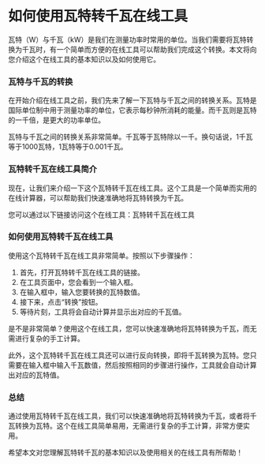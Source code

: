 如何使用瓦特转千瓦在线工具
=============

瓦特（W）与千瓦（kW）是我们在测量功率时常用的单位。当我们需要将瓦特转换为千瓦时，有一个简单而方便的在线工具可以帮助我们完成这个转换。本文将向您介绍这个在线工具的基本知识以及如何使用它。

### 瓦特与千瓦的转换

在开始介绍在线工具之前，我们先来了解一下瓦特与千瓦之间的转换关系。瓦特是国际单位制中用于测量功率的单位，它表示每秒钟所消耗的能量。而千瓦则是瓦特的一千倍，是更大的功率单位。

瓦特与千瓦之间的转换关系非常简单。千瓦等于瓦特除以一千。换句话说，1千瓦等于1000瓦特，1瓦特等于0.001千瓦。

### 瓦特转千瓦在线工具简介

现在，让我们来介绍一下这个瓦特转千瓦在线工具。这个工具是一个简单而实用的在线计算器，可以帮助我们快速准确地将瓦特转换为千瓦。

您可以通过以下链接访问这个在线工具：瓦特转千瓦在线工具

### 如何使用瓦特转千瓦在线工具

使用这个瓦特转千瓦在线工具非常简单。按照以下步骤操作：

1. 首先，打开瓦特转千瓦在线工具的链接。
2. 在工具页面中，您会看到一个输入框。
3. 在输入框中，输入您要转换的瓦特数值。
4. 接下来，点击“转换”按钮。
5. 等待片刻，工具将会自动计算并显示出对应的千瓦值。

是不是非常简单？使用这个在线工具，您可以快速准确地将瓦特转换为千瓦，而无需进行复杂的手工计算。

此外，这个瓦特转千瓦在线工具还可以进行反向转换，即将千瓦转换为瓦特。您只需要在输入框中输入千瓦数值，然后按照相同的步骤进行操作，工具就会自动计算出对应的瓦特值。

### 总结

通过使用瓦特转千瓦在线工具，我们可以快速准确地将瓦特转换为千瓦，或者将千瓦转换为瓦特。这个在线工具简单易用，无需进行复杂的手工计算，非常方便实用。

希望本文对您理解瓦特转千瓦的基本知识以及使用相关的在线工具有所帮助！